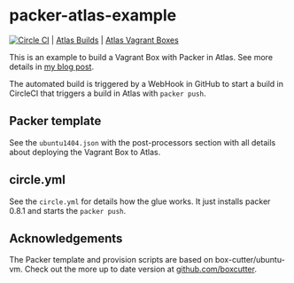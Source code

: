# packer-atlas-example

[![Circle CI](https://circleci.com/gh/StefanScherer/packer-atlas-example.svg?style=svg)](https://circleci.com/gh/StefanScherer/packer-atlas-example)
| [Atlas Builds](https://atlas.hashicorp.com/StefanScherer/build-configurations/packer-atlas-example)
| [Atlas Vagrant Boxes](https://atlas.hashicorp.com/StefanScherer/boxes/packer-atlas-example)

This is an example to build a Vagrant Box with Packer in Atlas.
See more details in [my blog post](https://stefanscherer.github.io/automate-building-vagrant-boxes-with-atlas/).

The automated build is triggered by a WebHook in GitHub to start a build in CircleCI
that triggers a build in Atlas with `packer push`.

## Packer template

See the `ubuntu1404.json` with the post-processors section with all details about
deploying the Vagrant Box to Atlas.

## circle.yml
See the `circle.yml` for details how the glue works. It just installs packer 0.8.1
and starts the `packer push`.

## Acknowledgements

The Packer template and provision scripts are based on box-cutter/ubuntu-vm.
Check out the more up to date version at [github.com/boxcutter](https://github.com/boxcutter).
